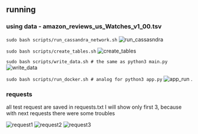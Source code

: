 ## running
### using data - amazon_reviews_us_Watches_v1_00.tsv

``` sudo bash scripts/run_cassandra_network.sh ```
![run_cassasndra](https://user-images.githubusercontent.com/70692373/173310883-58476eb2-083e-4a9c-b2b0-de887efa1f00.png)

``` sudo bash scripts/create_tables.sh ```
![create_tables](https://user-images.githubusercontent.com/70692373/173310914-378e66f7-5468-4047-b32f-36701a559a04.png)

``` sudo bash scripts/write_data.sh # the same as python3 main.py ```
![write_data](https://user-images.githubusercontent.com/70692373/173310932-c350d48b-601d-4ee5-a4e5-0cd912822f12.png)

``` sudo bash scripts/run_docker.sh # analog for python3 app.py ```
![app_run](https://user-images.githubusercontent.com/70692373/173311132-12c979fe-4914-44c6-b346-a89ca42f38c7.png)
.

### requests

all test request are saved in requests.txt
I will show only first 3, because with next requests there were some troubles


![request1](https://user-images.githubusercontent.com/70692373/173311919-64493210-5228-4ee3-968b-aad28bcf4072.png)
![request2](https://user-images.githubusercontent.com/70692373/173311922-ab0429af-bf64-4526-b90e-f1694c4df93e.png)
![request3](https://user-images.githubusercontent.com/70692373/173311924-6ea00882-515a-4287-b67f-8d691075a649.png)

